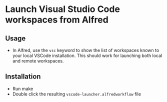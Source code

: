 # Launch Visual Studio Code workspaces from Alfred

## Usage
* In Alfred, use the `vsc` keyword to show the list of workspaces known
to your local VSCode installation. This should work for launching both
local and remote workspaces.

## Installation
* Run make
* Double click the resulting `vscode-launcher.alfredworkflow` file
